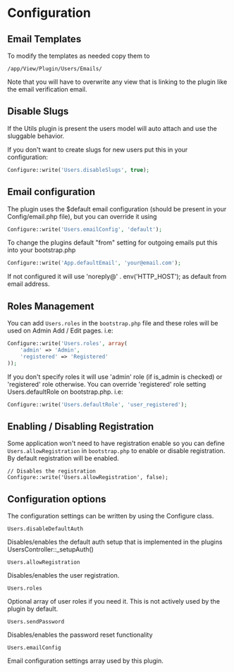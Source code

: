 Configuration
=============

Email Templates
---------------

To modify the templates as needed copy them to

```
/app/View/Plugin/Users/Emails/
```

Note that you will have to overwrite any view that is linking to the plugin like the email verification email.

Disable Slugs
-------------

If the Utils plugin is present the users model will auto attach and use the sluggable behavior.

If you don't want to create slugs for new users put this in your configuration:

```php
Configure::write('Users.disableSlugs', true);
```

Email configuration
-------------------

The plugin uses the $default email configuration (should be present in your Config/email.php file), but you can override it using

```php
Configure::write('Users.emailConfig', 'default');
```

To change the plugins default "from" setting for outgoing emails put this into your bootstrap.php

```php
Configure::write('App.defaultEmail', 'your@email.com');
```

If not configured it will use 'noreply@' . env('HTTP_HOST'); as default from email address.

Roles Management
----------------

You can add ```Users.roles``` in the ```bootstrap.php``` file and these roles will be used on Admin Add / Edit pages. i.e:

```php
Configure::write('Users.roles', array(
	'admin' => 'Admin',
	'registered' => 'Registered'
));
```

If you don't specify roles it will use 'admin' role (if is_admin is checked) or 'registered' role otherwise. You can override 'registered' role setting Users.defaultRole on bootstrap.php. i.e:

```php
Configure::write('Users.defaultRole', 'user_registered');
```

Enabling / Disabling Registration
---------------------------------

Some application won't need to have registration enable so you can define ```Users.allowRegistration``` in ```bootstrap.php``` to enable or disable registration. By default registration will be enabled.

```
// Disables the registration
Configure::write('Users.allowRegistration', false);
```

Configuration options
---------------------

The configuration settings can be written by using the Configure class.

```
Users.disableDefaultAuth
```

Disables/enables the default auth setup that is implemented in the plugins UsersController::_setupAuth()

```
Users.allowRegistration
```

Disables/enables the user registration.

```
Users.roles
```

Optional array of user roles if you need it. This is not actively used by the plugin by default.

```
Users.sendPassword
```

Disables/enables the password reset functionality

```
Users.emailConfig
```

Email configuration settings array used by this plugin.
